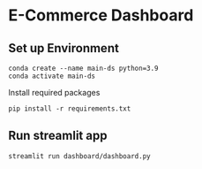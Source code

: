 # E-Commerce Dashboard

## Set up Environment
```
conda create --name main-ds python=3.9
conda activate main-ds
```
Install required packages
```
pip install -r requirements.txt
```

## Run streamlit app
```
streamlit run dashboard/dashboard.py
```
